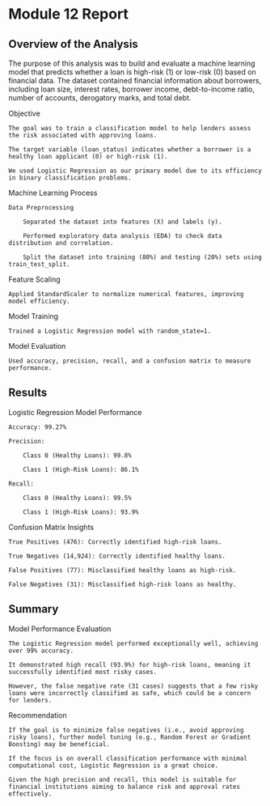# Module 12 Report

## Overview of the Analysis

The purpose of this analysis was to build and evaluate a machine learning model that predicts whether a loan is high-risk (1) or low-risk (0) based on financial data. The dataset contained financial information about borrowers, including loan size, interest rates, borrower income, debt-to-income ratio, number of accounts, derogatory marks, and total debt.

Objective

    The goal was to train a classification model to help lenders assess the risk associated with approving loans.

    The target variable (loan_status) indicates whether a borrower is a healthy loan applicant (0) or high-risk (1).

    We used Logistic Regression as our primary model due to its efficiency in binary classification problems.

Machine Learning Process
    
    Data Preprocessing

        Separated the dataset into features (X) and labels (y).
        
        Performed exploratory data analysis (EDA) to check data distribution and correlation.
        
        Split the dataset into training (80%) and testing (20%) sets using train_test_split.

Feature Scaling

    Applied StandardScaler to normalize numerical features, improving model efficiency.

Model Training

    Trained a Logistic Regression model with random_state=1.

Model Evaluation

    Used accuracy, precision, recall, and a confusion matrix to measure performance.

## Results

Logistic Regression Model Performance
    
    Accuracy: 99.27%
    
    Precision:
        
        Class 0 (Healthy Loans): 99.8%
        
        Class 1 (High-Risk Loans): 86.1%

    Recall:
        
        Class 0 (Healthy Loans): 99.5%
        
        Class 1 (High-Risk Loans): 93.9%

Confusion Matrix Insights
    
    True Positives (476): Correctly identified high-risk loans.
    
    True Negatives (14,924): Correctly identified healthy loans.
    
    False Positives (77): Misclassified healthy loans as high-risk.
    
    False Negatives (31): Misclassified high-risk loans as healthy.

## Summary

Model Performance Evaluation
    
    The Logistic Regression model performed exceptionally well, achieving over 99% accuracy.
    
    It demonstrated high recall (93.9%) for high-risk loans, meaning it successfully identified most risky cases.
    
    However, the false negative rate (31 cases) suggests that a few risky loans were incorrectly classified as safe, which could be a concern for lenders.

Recommendation
   
    If the goal is to minimize false negatives (i.e., avoid approving risky loans), further model tuning (e.g., Random Forest or Gradient Boosting) may be beneficial.
    
    If the focus is on overall classification performance with minimal computational cost, Logistic Regression is a great choice.
    
    Given the high precision and recall, this model is suitable for financial institutions aiming to balance risk and approval rates effectively.
